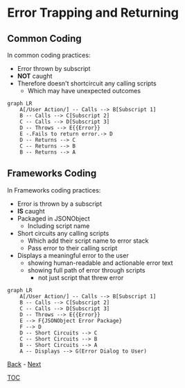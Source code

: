 # Error Trapping and Returning

## Common Coding

In common coding practices:
- Error thrown by subscript
- **NOT** caught
- Therefore doesn't shortcircuit any calling scripts
  - Which may have unexpected outcomes

```mermaid
graph LR
    A[/User Action/] -- Calls --> B[Subscript 1] 
    B -- Calls --> C[Subscript 2] 
    C -- Calls --> D[Subscript 3] 
    D -- Throws --> E{{Error}}
    E -.Fails to return error.-> D
    D -- Returns --> C
    C -- Returns --> B
    B -- Returns --> A
```
## Frameworks Coding

In Frameworks coding practices:
- Error is thrown by a subscript
- **IS** caught
- Packaged in JSONObject
  - Including script name
- Short circuits any calling scripts
  - Which add their script name to error stack
  - Pass error to their calling script 
- Displays a meaningful error to the user
  - showing human-readable and actionable error text
  - showing full path of error through scripts
    - not just script that threw error

```mermaid
graph LR
    A[/User Action/] -- Calls --> B[Subscript 1] 
    B -- Calls --> C[Subscript 2] 
    C -- Calls --> D[Subscript 3] 
    D -- Throws --> E{{Error}}
    E --> F{JSONObject Error Package}
    F --> D
    D -- Short Circuits --> C
    C -- Short Circuits --> B
    B -- Short Circuits --> A
    A -- Displays --> G(Error Dialog to User)
```
[Back](Introduction.md) - [Next](Script_Functions_And_Types.md)

[TOC](TOC.md)
